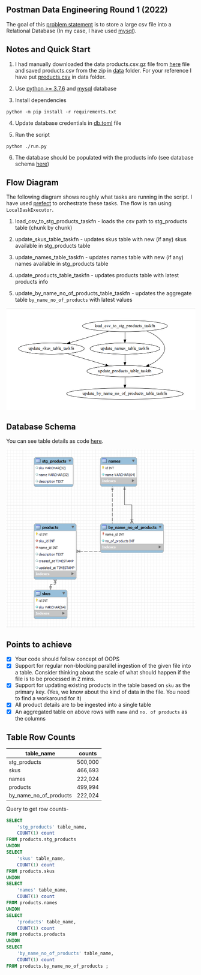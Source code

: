 ## Postman Data Engineering Round 1 (2022)
The goal of this [problem statement](https://drive.google.com/drive/folders/1X3qomdbjWU1oOTbBvxchTzjLMAwYBWFT) is to store a large csv file into a Relational Database (In my case, I have used [mysql](https://www.mysql.com/products/workbench/)).

## Notes and Quick Start
1. I had manually downloaded the data products.csv.gz file from [here](https://drive.google.com/drive/folders/1X3qomdbjWU1oOTbBvxchTzjLMAwYBWFT) file and saved products.csv from the zip in [data](./data) folder. For your reference I have put [products.csv](./data/products.csv) in data folder.

2. Use [python >= 3.7.6](https://www.python.org/downloads/release/python-376/) and [mysql](https://www.mysql.com/products/workbench/) database

3. Install dependencies
```console
python -m pip install -r requirements.txt
```

4. Update database credentials in [db.toml](./db.toml) file

5. Run the script
```console
python ./run.py
```

6. The database should be populated with the products info (see database schema [here](#database-schema))

## Flow Diagram
The following diagram shows roughly what tasks are running in the script. I have used [prefect](https://docs.prefect.io/) to orchestrate these tasks. The flow is ran using `LocalDaskExecutor`.

1. load_csv_to_stg_products_taskfn - loads the csv path to stg_products table (chunk by chunk)

2. update_skus_table_taskfn - updates skus table with new (if any) skus available in stg_products table

3. update_names_table_taskfn - updates names table with new (if any) names available in stg_products table

4. update_products_table_taskfn - updates products table with latest products info

5. update_by_name_no_of_products_table_taskfn - updates the aggregate table `by_name_no_of_products` with latest values

![](./flow_diagram.png)

## Database Schema
You can see table details as code [here](./db/tables.py).

![](./db_schema.png)

## Points to achieve
- [x] Your code should follow concept of OOPS
- [x] Support for regular non-blocking parallel ingestion of the given file into a table. Consider thinking about the scale of what should happen if the file is to be processed in 2 mins.
- [x] Support for updating existing products in the table based on `sku` as the primary key. (Yes, we know about the kind of data in the file. You need to find a workaround for it)
- [x] All product details are to be ingested into a single table
- [x] An aggregated table on above rows with `name` and `no. of products` as the columns

## Table Row Counts
| table_name | counts |
| ---------- | ------ |
stg_products | 500,000
skus | 466,693
names | 222,024
products | 499,994
by_name_no_of_products | 222,024

Query to get row counts-

```sql
SELECT
	'stg_products' table_name,
	COUNT(1) count
FROM products.stg_products
UNION
SELECT
	'skus' table_name,
	COUNT(1) count
FROM products.skus
UNION
SELECT
	'names' table_name,
	COUNT(1) count
FROM products.names
UNION
SELECT
	'products' table_name,
	COUNT(1) count
FROM products.products
UNION
SELECT
	'by_name_no_of_products' table_name,
	COUNT(1) count
FROM products.by_name_no_of_products ;
```

